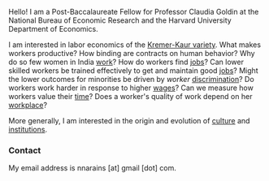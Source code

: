 Hello! I am a Post-Baccalaureate Fellow for Professor Claudia Goldin at the National Bureau of Economic Research and the Harvard University Department of Economics. 

I am interested in labor economics of the [Kremer-Kaur variety](http://cega.berkeley.edu/assets/cega_events/17/self-control_at_work.pdf). What makes workers productive? How binding are contracts on human behavior? Why do so few women in India [work](https://www.economist.com/leaders/2018/07/05/why-india-needs-women-to-work)? How do workers find [jobs](http://www.surveyor.nber.org/home/harvard/library/MontgomeryAER.pdf)? Can lower skilled workers be trained effectively to get and maintain good [jobs](http://www.surveyor.nber.org/home/harvard/library/MontgomeryAER.pdf)? Might the lower outcomes for minorities be driven by _worker_ [discrimination](https://scholar.harvard.edu/files/fryer/files/two-sided_discrimination.pdf)? Do workers work harder in response to higher [wages](https://faculty.smu.edu/millimet/classes/eco7321/papers/fehr%20goette.pdf)? Can we measure how workers value their [time](http://www.nber.org/papers/w23906)? Does a worker's quality of work depend on her [workplace](http://documents.worldbank.org/curated/en/959771468000899235/Quality-and-accountability-in-healthcare-delivery-audit-evidence-from-primary-care-providers-in-India)?

More generally, I am interested in the origin and evolution of [culture](https://dash.harvard.edu/bitstream/handle/1/11986331/nunn-slave-trade.pdf?sequence=1) and [institutions](http://www.nber.org/papers/w24798.pdf).


### Contact

My email address is nnarains [at] gmail [dot] com.
